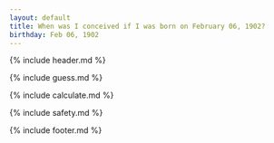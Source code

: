 ```yaml
---
layout: default
title: When was I conceived if I was born on February 06, 1902?
birthday: Feb 06, 1902
---
```


{% include header.md %}

{% include guess.md %}

{% include calculate.md %}

{% include safety.md %}

{% include footer.md %}



